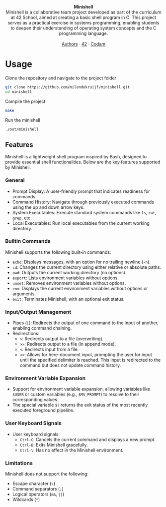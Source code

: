 <div align="center"><strong>Minishell</strong></div>
<div align="center">Minishell is a collaborative team project developed as part of the curriculum at 42 School, aimed at creating a basic shell program in C. This project serves as a practical exercise in systems programming, enabling students to deepen their understanding of operating system concepts and the C programming language.</div>
<br />
<div align="center">
  <a href="AUTHORS.md">Authors</a>
  <span>·</span>
  <a href="https://42.fr">42</a>
  <span>·</span>
  <a href="https://www.codam.nl">Codam</a>
</div>

# Usage

Clone the repository and navigate to the project folder

```sh
git clone https://github.com/milandekruijf/minishell.git
cd minishell
```

Compile the project

```sh
make
```

Run the minishell

```sh
./out/minishell
```

## Features

Minishell is a lightweight shell program inspired by Bash, designed to provide essential shell functionalities. Below are the key features supported by Minishell.

### General

- Prompt Display: A user-friendly prompt that indicates readiness for commands.
- Command History: Navigate through previously executed commands using the up and down arrow keys.
- System Executables: Execute standard system commands like `ls`, `cat`, `grep`, etc.
- Local Executables: Run local executables from the current working directory.

### Builtin Commands

Minishell supports the following built-in commands:

- `echo`: Displays messages, with an option for no trailing newline (`-n`).
- `cd`: Changes the current directory using either relative or absolute paths.
- `pwd`: Outputs the current working directory (no options).
- `export`: Lists environment variables without options.
- `unset`: Removes environment variables without options.
- `env`: Displays the current environment variables without options or arguments.
- `exit`: Terminates Minishell, with an optional exit status.

### Input/Output Management

- Pipes (`|`): Redirects the output of one command to the input of another, enabling command chaining.
- Redirections:
  - `>`: Redirects output to a file (overwriting).
  - `>>`: Redirects output to a file (in append mode).
  - `<`: Redirects input from a file.
  - `<<`: Allows for here-document input, prompting the user for input until the specified delimiter is reached. This input is redirected to the command but does not update command history.

### Environment Variable Expansion

- Support for environment variable expansion, allowing variables like `$USER` or custom variables (e.g., `$MS_PROMPT`) to resolve to their corresponding values.
- The special variable `$?` returns the exit status of the most recently executed foreground pipeline.

### User Keyboard Signals

- User keyboard signals:
  - `Ctrl-C`: Cancels the current command and displays a new prompt.
  - `Ctrl-D`: Exits Minishell gracefully.
  - `Ctrl-\`: Has no effect in the Minishell environment.

### Limitations

Minishell does not support the following:

- Escape character (`\`)
- Command separators (`;`)
- Logical operators (`&&`, `||`)
- Wildcards (`*`)

